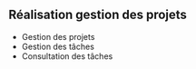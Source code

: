 
## Réalisation gestion des projets

- Gestion des projets 
- Gestion des tâches 
- Consultation des tâches 